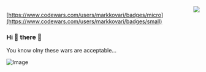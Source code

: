 <img align='right' src="https://github-readme-stats.vercel.app/api?username=markkovari&show_icons=true&count_private=true">


[https://www.codewars.com/users/markkovari/badges/micro](https://www.codewars.com/users/markkovari/badges/small)
### Hi 👋 there 👋

You know olny these wars are acceptable...

<p><img alt="Image" title="icon" src="https://www.codewars.com/users/markkovari/badges/small" /></p>
<!-- 

In case of emergency please concact me on LinkedIn or via email. 
Chechkout my [homepage](https://markkovari-io.vercel.app/), which is heavily WIP

Thank you 🙇


